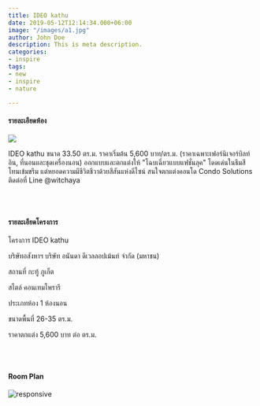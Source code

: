 ```yaml
---
title: IDEO kathu
date: 2019-05-12T12:14:34.000+06:00
image: "/images/a1.jpg"
author: John Doe
description: This is meta description.
categories:
- inspire
tags:
- new
- inspire
- nature

---
```

#### รายละเอียดห้อง

![](/images/a2.jpg)

IDEO kathu ขนาด 33.50 ตร.ม. ราคาเริ่มต้น 5,600 บาท/ตร.ม. (ราคาเฉพาะเฟอร์นิเจอร์บิลท์อิน, ที่นอนและชุดเครื่องนอน) ออกแบบและตกแต่งให้ "โฉบเฉี่ยวแบบแฟชั่นลุค" โดดเด่นในธีมสีโทนเข้มขรึม แต่หยอดความมีชีวิตชีวาด้วยสีสันแห่งดีไซน์ สนใจตกแต่งคอนโด Condo Solutions ติดต่อที่ Line @witchaya

<br><br>

#### รายละเอียดโครงการ

โครงการ                 IDEO kathu

บริษัทอสังหาฯ         บริษัท อนันดา ดีเวลลอปเม้นท์ จำกัด (มหาชน)

สถานที่                   กะทู้  ภูเก็ต

สไตล์                       คอนเทมโพรารี

ประเภทห้อง            1 ห้องนอน

ขนาดพื้นที่              26-35 ตร.ม.

ราคาตกแต่ง           5,600 บาท ต่อ ตร.ม.

<br><br>

#### Room Plan

![responsive](https://sbmedia3.sbdesignsquare.com/output/images/room_page/22e4b66d2a6eaa84d58e679fc6d3a3b6.jpg)